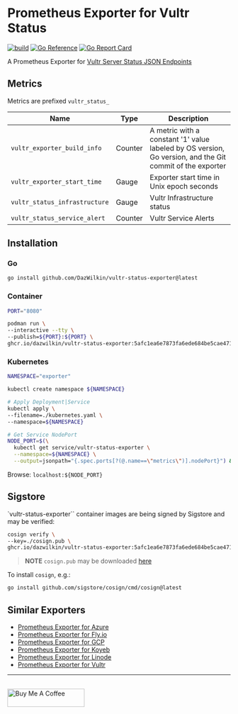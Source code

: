 # Prometheus Exporter for Vultr Status

[![build](https://github.com/DazWilkin/vultr-status-exporter/actions/workflows/build.yml/badge.svg)](https://github.com/DazWilkin/vultr-status-exporter/actions/workflows/build.yml)
[![Go Reference](https://pkg.go.dev/badge/github.com/DazWilkin/vultr-status-exporter.svg)](https://pkg.go.dev/github.com/DazWilkin/vultr-status-exporter)
[![Go Report Card](https://goreportcard.com/badge/github.com/DazWilkin/vultr-status-exporter)](https://goreportcard.com/report/github.com/DazWilkin/vultr-status-exporter)

A Prometheus Exporter for [Vultr Server Status JSON Endpoints](https://www.vultr.com/docs/vultr-server-status-json-endpoints)

## Metrics

Metrics are prefixed `vultr_status_`

|Name|Type|Description|
|----|----|-----------|
|`vultr_exporter_build_info`|Counter|A metric with a constant '1' value labeled by OS version, Go version, and the Git commit of the exporter|
|`vultr_exporter_start_time`|Gauge|Exporter start time in Unix epoch seconds|
|`vultr_status_infrastructure`|Gauge|Vultr Infrastructure status|
|`vultr_status_service_alert`|Counter|Vultr Service Alerts|

## Installation

### Go

```bash
go install github.com/DazWilkin/vultr-status-exporter@latest
```

### Container

```bash
PORT="8080"

podman run \
--interactive --tty \
--publish=${PORT}:${PORT} \
ghcr.io/dazwilkin/vultr-status-exporter:5afc1ea6e7873fa6ede684be5cae4716d897025f
```

### Kubernetes

```bash
NAMESPACE="exporter"

kubectl create namespace ${NAMESPACE}

# Apply Deployment|Service
kubectl apply \
--filename=./kubernetes.yaml \
--namespace=${NAMESPACE}

# Get Service NodePort
NODE_PORT=$(\
  kubectl get service/vultr-status-exporter \
  --namespace=${NAMESPACE} \
  --output=jsonpath="{.spec.ports[?(@.name==\"metrics\")].nodePort}") && echo ${NODE_PORT}
```

Browse: `localhost:${NODE_PORT}`

## Sigstore

`vultr-status-exporter`` container images are being signed by Sigstore and may be verified:

```bash
cosign verify \
--key=./cosign.pub \
ghcr.io/dazwilkin/vultr-status-exporter:5afc1ea6e7873fa6ede684be5cae4716d897025f
```

> **NOTE** `cosign.pub` may be downloaded [here](./cosign.pub)

To install `cosign`, e.g.:

```bash
go install github.com/sigstore/cosign/cmd/cosign@latest
```

## Similar Exporters

+ [Prometheus Exporter for Azure](https://github.com/DazWilkin/azure-exporter)
+ [Prometheus Exporter for Fly.io](https://github.com/DazWilkin/fly-exporter)
+ [Prometheus Exporter for GCP](https://github.com/DazWilkin/gcp-exporter)
+ [Prometheus Exporter for Koyeb](https://github.com/DazWilkin/koyeb-exporter)
+ [Prometheus Exporter for Linode](https://github.com/DazWilkin/linode-exporter)
+ [Prometheus Exporter for Vultr](https://github.com/DazWilkin/vultr-exporter)

<hr/>
<br/>
<a href="https://www.buymeacoffee.com/dazwilkin" target="_blank"><img src="https://cdn.buymeacoffee.com/buttons/default-orange.png" alt="Buy Me A Coffee" height="41" width="174"></a>